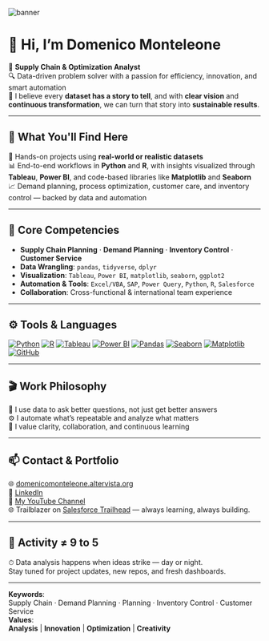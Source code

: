 ![banner](github-banner.jpg)  
# 👋 Hi, I’m Domenico Monteleone

🎯 **Supply Chain & Optimization Analyst**  
🔍 Data-driven problem solver with a passion for efficiency, innovation, and smart automation  
🧠 I believe every **dataset has a story to tell**, and with **clear vision** and **continuous transformation**, we can turn that story into **sustainable results**.

---

## 🚀 What You'll Find Here

📂 Hands-on projects using **real-world or realistic datasets**  
📊 End-to-end workflows in **Python** and **R**, with insights visualized through **Tableau**, **Power BI**, and code-based libraries like **Matplotlib** and **Seaborn**  
📈 Demand planning, process optimization, customer care, and inventory control — backed by data and automation

---

## 🧩 Core Competencies

- **Supply Chain Planning** · **Demand Planning** · **Inventory Control** · **Customer Service**
- **Data Wrangling**: `pandas`, `tidyverse`, `dplyr`  
- **Visualization**: `Tableau`, `Power BI`, `matplotlib`, `seaborn`, `ggplot2`  
- **Automation & Tools**: `Excel/VBA`, `SAP`, `Power Query`, `Python`, `R`, `Salesforce`
- **Collaboration**: Cross-functional & international team experience

---

## ⚙️ Tools & Languages

[![Python](https://img.shields.io/badge/Python-3776AB?logo=python&logoColor=white)](https://www.python.org/)
[![R](https://img.shields.io/badge/R-276DC3?logo=r&logoColor=white)](https://www.r-project.org/)
[![Tableau](https://img.shields.io/badge/Tableau-E97627?logo=tableau&logoColor=white)](https://public.tableau.com/)
[![Power BI](https://img.shields.io/badge/Power_BI-F2C811?logo=powerbi&logoColor=black)](https://powerbi.microsoft.com/)
[![Pandas](https://img.shields.io/badge/Pandas-150458?logo=pandas&logoColor=white)](https://pandas.pydata.org/)
[![Seaborn](https://img.shields.io/badge/Seaborn-5380AC?logo=python&logoColor=white)](https://seaborn.pydata.org/)
[![Matplotlib](https://img.shields.io/badge/Matplotlib-ffffff?logo=python&logoColor=black)](https://matplotlib.org/)
[![GitHub](https://img.shields.io/badge/GitHub-181717?logo=github&logoColor=white)](https://github.com/)

---

## 🎬 Work Philosophy

🧠 I use data to ask better questions, not just get better answers  
⚙️ I automate what’s repeatable and analyze what matters  
🤝 I value clarity, collaboration, and continuous learning  

---

## 📫 Contact & Portfolio

🌐 [domenicomonteleone.altervista.org](https://domenicomonteleone.altervista.org)  
💼 [LinkedIn](https://www.linkedin.com/in/domenicomonteleone/)    
🎥 [My YouTube Channel](https://www.youtube.com/@domenico.monteleone)   
🌐 Trailblazer on [Salesforce Trailhead](https://www.salesforce.com/trailblazer/domenicomonteleone) — always learning, always building.


---

## 🔁 Activity ≠ 9 to 5

⏱ Data analysis happens when ideas strike — day or night.  
Stay tuned for project updates, new repos, and fresh dashboards.

---

**Keywords**:  
Supply Chain · Demand Planning · Planning · Inventory Control · Customer Service  
**Values**:  
**Analysis** | **Innovation** | **Optimization** | **Creativity**

